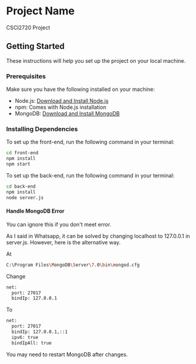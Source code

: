 # Project Name

CSCI2720 Project

## Getting Started

These instructions will help you set up the project on your local machine.

### Prerequisites

Make sure you have the following installed on your machine:

- Node.js: [Download and Install Node.js](https://nodejs.org/)
- npm: Comes with Node.js installation
- MongoDB: [Download and Install MongoDB](https://www.mongodb.com/try/download/community)

### Installing Dependencies

To set up the front-end, run the following command in your terminal:

```bash
cd front-end
npm install
npm start
```

To set up the back-end, run the following command in your terminal:

```bash
cd back-end
npm install
node server.js
```
#### Handle MongoDB Error

You can ignore this if you don't meet error.

As I said in Whatsapp, it can be solved by changing localhost to 127.0.0.1 in server.js. However, here is the alternative way.

At

```bash
C:\Program Files\MongoDB\Server\7.0\bin\mongod.cfg
```

Change

```bash
net:
  port: 27017
  bindIp: 127.0.0.1
```

To

```bash
net:
  port: 27017
  bindIp: 127.0.0.1,::1
  ipv6: true
  bindIpAll: true
```
You may need to restart MongoDB after changes.
